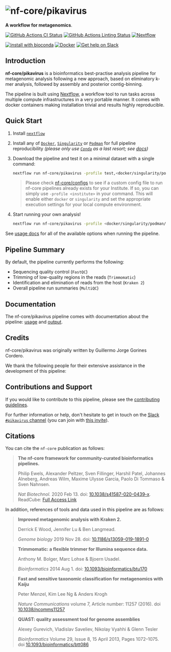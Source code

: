 # ![nf-core/pikavirus](docs/images/nf-core-pikavirus_logo.png)

**A workflow for metagenomics**.

[![GitHub Actions CI Status](https://github.com/nf-core/pikavirus/workflows/nf-core%20CI/badge.svg)](https://github.com/nf-core/pikavirus/actions)
[![GitHub Actions Linting Status](https://github.com/nf-core/pikavirus/workflows/nf-core%20linting/badge.svg)](https://github.com/nf-core/pikavirus/actions)
[![Nextflow](https://img.shields.io/badge/nextflow-%E2%89%A520.04.0-brightgreen.svg)](https://www.nextflow.io/)

[![install with bioconda](https://img.shields.io/badge/install%20with-bioconda-brightgreen.svg)](https://bioconda.github.io/)
[![Docker](https://img.shields.io/docker/automated/nfcore/pikavirus.svg)](https://hub.docker.com/r/nfcore/pikavirus)
[![Get help on Slack](http://img.shields.io/badge/slack-nf--core%20%23pikavirus-4A154B?logo=slack)](https://nfcore.slack.com/channels/pikavirus)

## Introduction

<!-- TODO nf-core: Write a 1-2 sentence summary of what data the pipeline is for and what it does -->
**nf-core/pikavirus** is a bioinformatics best-practise analysis pipeline for metagenomic analysis following a new approach, based on eliminatory k-mer analysis, followed by assembly and posterior contig-binning.

The pipeline is built using [Nextflow](https://www.nextflow.io), a workflow tool to run tasks across multiple compute infrastructures in a very portable manner. It comes with docker containers making installation trivial and results highly reproducible.

## Quick Start

1. Install [`nextflow`](https://nf-co.re/usage/installation)

2. Install any of [`Docker`](https://docs.docker.com/engine/installation/), [`Singularity`](https://www.sylabs.io/guides/3.0/user-guide/) or [`Podman`](https://podman.io/) for full pipeline reproducibility _(please only use [`Conda`](https://conda.io/miniconda.html) as a last resort; see [docs](https://nf-co.re/usage/configuration#basic-configuration-profiles))_

3. Download the pipeline and test it on a minimal dataset with a single command:

    ```bash
    nextflow run nf-core/pikavirus -profile test,<docker/singularity/podman/conda/institute>
    ```

    > Please check [nf-core/configs](https://github.com/nf-core/configs#documentation) to see if a custom config file to run nf-core pipelines already exists for your Institute. If so, you can simply use `-profile <institute>` in your command. This will enable either `docker` or `singularity` and set the appropriate execution settings for your local compute environment.

4. Start running your own analysis!

    <!-- TODO nf-core: Update the example "typical command" below used to run the pipeline -->

    ```bash
    nextflow run nf-core/pikavirus -profile <docker/singularity/podman/conda/institute> --input '*_R{1,2}.fastq.gz' --genome GRCh37
    ```

See [usage docs](https://nf-co.re/pikavirus/usage) for all of the available options when running the pipeline.

## Pipeline Summary

By default, the pipeline currently performs the following:

<!-- TODO nf-core: Fill in short bullet-pointed list of default steps of pipeline -->

* Sequencing quality control (`FastQC`)
* Trimming of low-quality regions in the reads (`Trimmomatic`)
* Identification and elimination of reads from the host (`Kraken 2`)
* Overall pipeline run summaries (`MultiQC`)

## Documentation

The nf-core/pikavirus pipeline comes with documentation about the pipeline: [usage](https://nf-co.re/pikavirus/usage) and [output](https://nf-co.re/pikavirus/output).

<!-- TODO nf-core: Add a brief overview of what the pipeline does and how it works -->

## Credits

nf-core/pikavirus was originally written by Guillermo Jorge Gorines Cordero.

We thank the following people for their extensive assistance in the development
of this pipeline:

<!-- TODO nf-core: If applicable, make list of people who have also contributed -->

## Contributions and Support

If you would like to contribute to this pipeline, please see the [contributing guidelines](.github/CONTRIBUTING.md).

For further information or help, don't hesitate to get in touch on the [Slack `#pikavirus` channel](https://nfcore.slack.com/channels/pikavirus) (you can join with [this invite](https://nf-co.re/join/slack)).

## Citations

<!-- TODO nf-core: Add citation for pipeline after first release. Uncomment lines below and update Zenodo doi. -->
<!-- If you use  nf-core/pikavirus for your analysis, please cite it using the following doi: [10.5281/zenodo.XXXXXX](https://doi.org/10.5281/zenodo.XXXXXX) -->

You can cite the `nf-core` publication as follows:

> **The nf-core framework for community-curated bioinformatics pipelines.**
>
> Philip Ewels, Alexander Peltzer, Sven Fillinger, Harshil Patel, Johannes Alneberg, Andreas Wilm, Maxime Ulysse Garcia, Paolo Di Tommaso & Sven Nahnsen.
>
> _Nat Biotechnol._ 2020 Feb 13. doi: [10.1038/s41587-020-0439-x](https://dx.doi.org/10.1038/s41587-020-0439-x).
> ReadCube: [Full Access Link](https://rdcu.be/b1GjZ)

In addition, references of tools and data used in this pipeline are as follows:

> **Improved metagenomic analysis with Kraken 2.**
>
> Derrick E Wood, Jennifer Lu & Ben Langmead.
>
> _Genome biology_ 2019 Nov 28. doi: [10.1186/s13059-019-1891-0](https://doi.org/10.1186/s13059-019-1891-0)
>

>**Trimmomatic: a flexible trimmer for Illumina sequence data.**
>
> Anthony M. Bolger, Marc Lohse & Bjoern Usadel.
>
> _Bioinformatics_ 2014 Aug 1. doi: [10.1093/bioinformatics/btu170](https://doi.org/10.1093/bioinformatics/btu170)
>

>**Fast and sensitive taxonomic classification for metagenomics with Kaiju**
>
> Peter Menzel, Kim Lee Ng & Anders Krogh
>
> _Nature Communications_ volume 7, Article number: 11257 (2016). doi [10.1038/ncomms11257](https://doi.org/10.1038/ncomms11257)
>

>**QUAST: quality assessment tool for genome assemblies**
>
> Alexey Gurevich, Vladislav Saveliev, Nikolay Vyahhi & Glenn Tesler 
>
> _Bioinformatics_ Volume 29, Issue 8, 15 April 2013, Pages 1072–1075. doi [10.1093/bioinformatics/btt086](https://doi.org/10.1093/bioinformatics/btt086)
>


